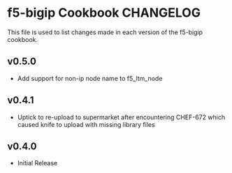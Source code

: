 f5-bigip Cookbook CHANGELOG
==============================
This file is used to list changes made in each version of the f5-bigip cookbook.

v0.5.0
------
* Add support for non-ip node name to f5_ltm_node

v0.4.1
------
* Uptick to re-upload to supermarket after encountering CHEF-672 which caused knife to upload with missing library files

v0.4.0
------
* Initial Release
